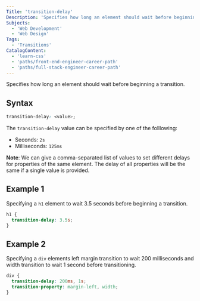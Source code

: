 ```yaml
---
Title: 'transition-delay'
Description: 'Specifies how long an element should wait before beginning a transition. '
Subjects:
  - 'Web Development'
  - 'Web Design'
Tags:
  - 'Transitions'
CatalogContent:
  - 'learn-css'
  - 'paths/front-end-engineer-career-path'
  - 'paths/full-stack-engineer-career-path'
---
```


Specifies how long an element should wait before beginning a transition.

## Syntax

```css
transition-delay: <value>;
```

The `transition-delay` value can be specified by one of the folllowing:

- Seconds: `2s`
- Milliseconds: `125ms`

**Note**: We can give a comma-separated list of values to set different delays for properties of the same element. The delay of all properties will be the same if a single value is provided.

## Example 1

Specifying a `h1` element to wait 3.5 seconds before beginning a transition.

```css
h1 {
  transition-delay: 3.5s;
}
```

## Example 2

Specifying a `div` elements left margin transition to wait 200 milliseconds and width transition to wait 1 second before transitioning.

```css
div {
  transition-delay: 200ms, 1s;
  transition-property: margin-left, width;
}
```
